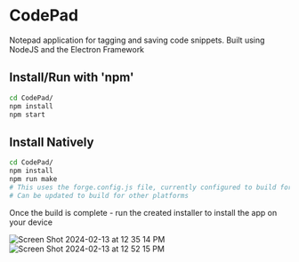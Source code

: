 # CodePad
Notepad application for tagging and saving code snippets. Built using NodeJS and the Electron Framework

## Install/Run with 'npm'
```bash
cd CodePad/
npm install
npm start
```

## Install Natively
```bash
cd CodePad/
npm install
npm run make
# This uses the forge.config.js file, currently configured to build for MacOS
# Can be updated to build for other platforms
```
Once the build is complete - run the created installer to install the app on your device

![Screen Shot 2024-02-13 at 12 35 14 PM](https://github.com/michaelMondoro/CodePad/assets/38412172/300b6bdb-704a-45b5-b65e-94aa7cd79281)
![Screen Shot 2024-02-13 at 12 52 15 PM](https://github.com/michaelMondoro/CodePad/assets/38412172/b91a62f5-1bf2-4888-972f-e9bd2eff1f4a)
